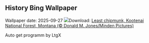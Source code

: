 ## History Bing Wallpaper
Wallpaper date: 2025-09-27
![](https://www.bing.com/th?id=OHR.AutumnChipmunk_EN-US9248365602_UHD.jpg&w=1000)Download: [Least chipmunk, Kootenai National Forest, Montana (© Donald M. Jones/Minden Pictures)](https://www.bing.com/th?id=OHR.AutumnChipmunk_EN-US9248365602_UHD.jpg)

Auto get programm by LtgX

